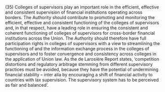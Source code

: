 (35) Colleges of supervisors play an important role in the efficient, effective and consistent supervision of financial institutions operating across borders. The Authority should contribute to promoting and monitoring the efficient, effective and consistent functioning of the colleges of supervisors and, in that respect, have a leading role in ensuring the consistent and coherent functioning of colleges of supervisors for cross-border financial institutions across the Union. The Authority should therefore have full participation rights in colleges of supervisors with a view to streamlining the functioning of and the information exchange process in the colleges of supervisors and to foster convergence and consistency across colleges in the application of Union law. As the de Larosière Report states, ‘competition distortions and regulatory arbitrage stemming from different supervisory practices must be avoided, because they have the potential of undermining financial stability – inter alia by encouraging a shift of financial activity to countries with lax supervision. The supervisory system has to be perceived as fair and balanced’.
